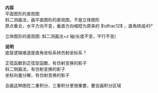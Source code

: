 **内容**  
平面图形的直观图  
斜二测画法，画平面图形的直观图，不是立体图形  
原点重合，水平方向不变，垂直方向缩短为原来的 $\dfrac12$ ，直角转成45°  
  
立体图形的直观图: 斜二测画法+$z$ 轴(长度不变，平行不变)  
  
**说明**  
底层逻辑难道是直角坐标系转仿射坐标系？  
  
正弦函数到正弦型函数，有仿射变换的影子  
斜二侧画法，有仿射变换的影子  
坐标向量分解，有仿射变换的影子  
  
会画这种图在二重积分，三重积分里很重要，要会画积分区域  
